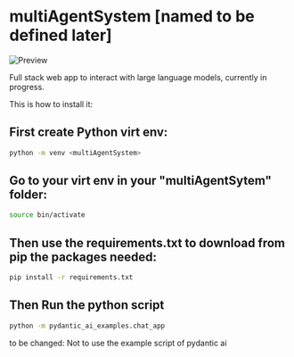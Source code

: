 # multiAgentSystem [named to be defined later]

![Preview](/.github/appPreview.gif)

Full stack web app to interact with large language models, currently in progress.

This is how to install it:

## First create Python virt env:
```bash
python -m venv <multiAgentSystem>
```
## Go to your virt env in your "multiAgentSytem" folder:
```bash
source bin/activate
```
## Then use the requirements.txt to download from pip the packages needed:
```bash
pip install -r requirements.txt
```
## Then Run the python script
```bash
python -m pydantic_ai_examples.chat_app
```

 to be changed: Not to use  the example script of pydantic ai
